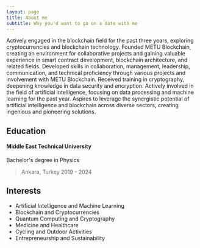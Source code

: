```yaml
---
layout: page
title: About me
subtitle: Why you'd want to go on a date with me
---
```



Actively engaged in the blockchain field for the past three years, exploring cryptocurrencies and blockchain technology. Founded METU Blockchain, creating an environment for collaborative projects and gaining valuable experience in smart contract development, blockchain architecture, and related fields. Developed skills in collaboration, management, leadership, communication, and technical proficiency through various projects and involvement with METU Blockchain. Received training in cryptography, deepening knowledge in data security and encryption. Actively involved in the field of artificial intelligence, focusing on data processing and machine learning for the past year. Aspires to leverage the synergistic potential of artificial intelligence and blockchain across diverse sectors, creating ingenious and pioneering solutions.

## Education
#### Middle East Technical University 
Bachelor's degree in Physics 
> Ankara, Turkey 
> 2019 - 2024

## Interests

* Artificial Intelligence and Machine Learning <br />
* Blockchain and Cryptocurrencies<br />
* Quantum Computing and Cryptography<br />
* Medicine and Healthcare<br />
* Cycling and Outdoor Activities<br />
* Entrepreneurship and Sustainability<br />
